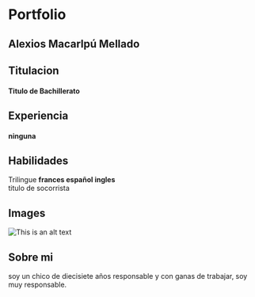 # Portfolio

## Alexios Macarlpú Mellado

## Titulacion
#### Titulo de Bachillerato
## Experiencia
#### ninguna
## Habilidades

Trilingue **frances español ingles**  
titulo de socorrista


## Images

![This is an alt text](https://playfulagency.com/wp-content/uploads/2022/11/lenguajes-de-programacion-html-y-css.png$0)

## Sobre mi

soy un chico de diecisiete años responsable y con ganas de trabajar, soy muy responsable.

